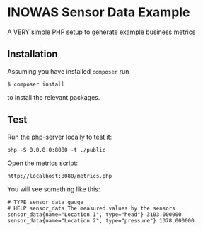 # INOWAS Sensor Data Example

A VERY simple PHP setup to generate example business metrics

## Installation

Assuming you have installed `composer` run
```
$ composer install
``` 
to install the relevant packages.

## Test

Run the php-server locally to test it:
```
php -S 0.0.0.0:8080 -t ./public
```

Open the metrics script:
```
http://localhost:8080/metrics.php
```

You will see something like this:
```
# TYPE sensor_data gauge
# HELP sensor_data The measured values by the sensors
sensor_data{name="Location 1", type="head"} 3103.000000
sensor_data{name="Location 2", type="pressure"} 1378.000000
```

